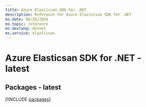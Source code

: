 ```yaml
---
title: Azure Elasticsan SDK for .NET
description: Reference for Azure Elasticsan SDK for .NET
ms.date: 08/28/2024
ms.topic: reference
ms.devlang: dotnet
ms.service: elasticsan
---
```

# Azure Elasticsan SDK for .NET - latest
## Packages - latest
[!INCLUDE [packages](elasticsan-index.md)]